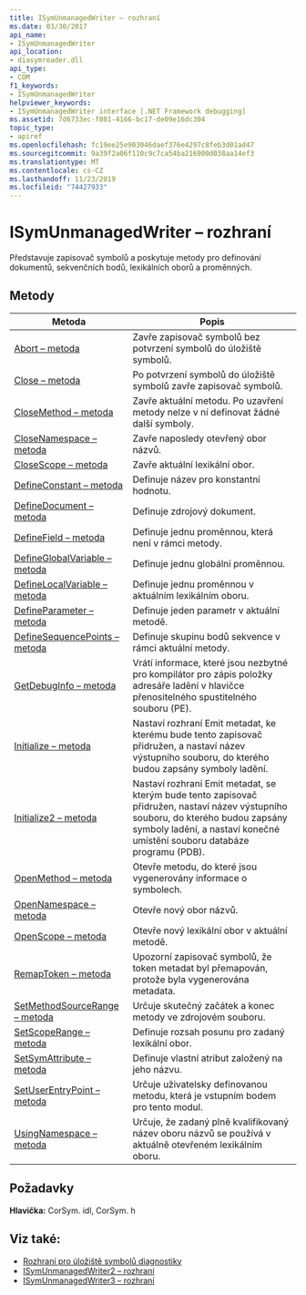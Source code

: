 ```yaml
---
title: ISymUnmanagedWriter – rozhraní
ms.date: 03/30/2017
api_name:
- ISymUnmanagedWriter
api_location:
- diasymreader.dll
api_type:
- COM
f1_keywords:
- ISymUnmanagedWriter
helpviewer_keywords:
- ISymUnmanagedWriter interface [.NET Framework debugging]
ms.assetid: 7d6733ec-f081-4166-bc17-de09e16dc304
topic_type:
- apiref
ms.openlocfilehash: fc19ee25e903046daef376e4297c8feb3d01ad47
ms.sourcegitcommit: 9a39f2a06f110c9c7ca54ba216900d038aa14ef3
ms.translationtype: MT
ms.contentlocale: cs-CZ
ms.lasthandoff: 11/23/2019
ms.locfileid: "74427933"
---
```

# <a name="isymunmanagedwriter-interface"></a>ISymUnmanagedWriter – rozhraní
Představuje zapisovač symbolů a poskytuje metody pro definování dokumentů, sekvenčních bodů, lexikálních oborů a proměnných.  
  
## <a name="methods"></a>Metody  
  
|Metoda|Popis|  
|------------|-----------------|  
|[Abort – metoda](../../../../docs/framework/unmanaged-api/diagnostics/isymunmanagedwriter-abort-method.md)|Zavře zapisovač symbolů bez potvrzení symbolů do úložiště symbolů.|  
|[Close – metoda](../../../../docs/framework/unmanaged-api/diagnostics/isymunmanagedwriter-close-method.md)|Po potvrzení symbolů do úložiště symbolů zavře zapisovač symbolů.|  
|[CloseMethod – metoda](../../../../docs/framework/unmanaged-api/diagnostics/isymunmanagedwriter-closemethod-method.md)|Zavře aktuální metodu. Po uzavření metody nelze v ní definovat žádné další symboly.|  
|[CloseNamespace – metoda](../../../../docs/framework/unmanaged-api/diagnostics/isymunmanagedwriter-closenamespace-method.md)|Zavře naposledy otevřený obor názvů.|  
|[CloseScope – metoda](../../../../docs/framework/unmanaged-api/diagnostics/isymunmanagedwriter-closescope-method.md)|Zavře aktuální lexikální obor.|  
|[DefineConstant – metoda](../../../../docs/framework/unmanaged-api/diagnostics/isymunmanagedwriter-defineconstant-method.md)|Definuje název pro konstantní hodnotu.|  
|[DefineDocument – metoda](../../../../docs/framework/unmanaged-api/diagnostics/isymunmanagedwriter-definedocument-method.md)|Definuje zdrojový dokument.|  
|[DefineField – metoda](../../../../docs/framework/unmanaged-api/diagnostics/isymunmanagedwriter-definefield-method.md)|Definuje jednu proměnnou, která není v rámci metody.|  
|[DefineGlobalVariable – metoda](../../../../docs/framework/unmanaged-api/diagnostics/isymunmanagedwriter-defineglobalvariable-method.md)|Definuje jednu globální proměnnou.|  
|[DefineLocalVariable – metoda](../../../../docs/framework/unmanaged-api/diagnostics/isymunmanagedwriter-definelocalvariable-method.md)|Definuje jednu proměnnou v aktuálním lexikálním oboru.|  
|[DefineParameter – metoda](../../../../docs/framework/unmanaged-api/diagnostics/isymunmanagedwriter-defineparameter-method.md)|Definuje jeden parametr v aktuální metodě.|  
|[DefineSequencePoints – metoda](../../../../docs/framework/unmanaged-api/diagnostics/isymunmanagedwriter-definesequencepoints-method.md)|Definuje skupinu bodů sekvence v rámci aktuální metody.|  
|[GetDebugInfo – metoda](../../../../docs/framework/unmanaged-api/diagnostics/isymunmanagedwriter-getdebuginfo-method.md)|Vrátí informace, které jsou nezbytné pro kompilátor pro zápis položky adresáře ladění v hlavičce přenositelného spustitelného souboru (PE).|  
|[Initialize – metoda](../../../../docs/framework/unmanaged-api/diagnostics/isymunmanagedwriter-initialize-method.md)|Nastaví rozhraní Emit metadat, ke kterému bude tento zapisovač přidružen, a nastaví název výstupního souboru, do kterého budou zapsány symboly ladění.|  
|[Initialize2 – metoda](../../../../docs/framework/unmanaged-api/diagnostics/isymunmanagedwriter-initialize2-method.md)|Nastaví rozhraní Emit metadat, se kterým bude tento zapisovač přidružen, nastaví název výstupního souboru, do kterého budou zapsány symboly ladění, a nastaví konečné umístění souboru databáze programu (PDB).|  
|[OpenMethod – metoda](../../../../docs/framework/unmanaged-api/diagnostics/isymunmanagedwriter-openmethod-method.md)|Otevře metodu, do které jsou vygenerovány informace o symbolech.|  
|[OpenNamespace – metoda](../../../../docs/framework/unmanaged-api/diagnostics/isymunmanagedwriter-opennamespace-method.md)|Otevře nový obor názvů.|  
|[OpenScope – metoda](../../../../docs/framework/unmanaged-api/diagnostics/isymunmanagedwriter-openscope-method.md)|Otevře nový lexikální obor v aktuální metodě.|  
|[RemapToken – metoda](../../../../docs/framework/unmanaged-api/diagnostics/isymunmanagedwriter-remaptoken-method.md)|Upozorní zapisovač symbolů, že token metadat byl přemapován, protože byla vygenerována metadata.|  
|[SetMethodSourceRange – metoda](../../../../docs/framework/unmanaged-api/diagnostics/isymunmanagedwriter-setmethodsourcerange-method.md)|Určuje skutečný začátek a konec metody ve zdrojovém souboru.|  
|[SetScopeRange – metoda](../../../../docs/framework/unmanaged-api/diagnostics/isymunmanagedwriter-setscoperange-method.md)|Definuje rozsah posunu pro zadaný lexikální obor.|  
|[SetSymAttribute – metoda](../../../../docs/framework/unmanaged-api/diagnostics/isymunmanagedwriter-setsymattribute-method.md)|Definuje vlastní atribut založený na jeho názvu.|  
|[SetUserEntryPoint – metoda](../../../../docs/framework/unmanaged-api/diagnostics/isymunmanagedwriter-setuserentrypoint-method.md)|Určuje uživatelsky definovanou metodu, která je vstupním bodem pro tento modul.|  
|[UsingNamespace – metoda](../../../../docs/framework/unmanaged-api/diagnostics/isymunmanagedwriter-usingnamespace-method.md)|Určuje, že zadaný plně kvalifikovaný název oboru názvů se používá v aktuálně otevřeném lexikálním oboru.|  
  
## <a name="requirements"></a>Požadavky  
 **Hlavička:** CorSym. idl, CorSym. h  
  
## <a name="see-also"></a>Viz také:

- [Rozhraní pro úložiště symbolů diagnostiky](../../../../docs/framework/unmanaged-api/diagnostics/diagnostics-symbol-store-interfaces.md)
- [ISymUnmanagedWriter2 – rozhraní](../../../../docs/framework/unmanaged-api/diagnostics/isymunmanagedwriter2-interface.md)
- [ISymUnmanagedWriter3 – rozhraní](../../../../docs/framework/unmanaged-api/diagnostics/isymunmanagedwriter3-interface.md)
